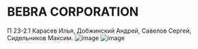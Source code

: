 # BEBRA CORPORATION




П 23-2.1
Карасев Илья, 
Добжинский Андрей,
Савелов Сергей,
Сидельников Максим.
![image](https://github.com/user-attachments/assets/0a06e682-947d-4313-bbf4-a172c85c2965)
![image](https://github.com/user-attachments/assets/4be9301b-27f0-42f4-9e3a-ffbf7b204346)

